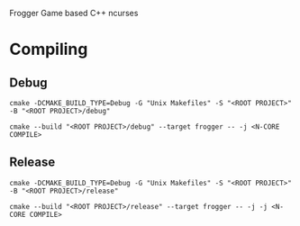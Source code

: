 Frogger Game based C++ ncurses

# Compiling

## Debug 

```
cmake -DCMAKE_BUILD_TYPE=Debug -G "Unix Makefiles" -S "<ROOT PROJECT>" -B "<ROOT PROJECT>/debug"
```

```
cmake --build "<ROOT PROJECT>/debug" --target frogger -- -j <N-CORE COMPILE>
```

## Release

```
cmake -DCMAKE_BUILD_TYPE=Debug -G "Unix Makefiles" -S "<ROOT PROJECT>" -B "<ROOT PROJECT>/release"
```

```
cmake --build "<ROOT PROJECT>/release" --target frogger -- -j -j <N-CORE COMPILE>
```
